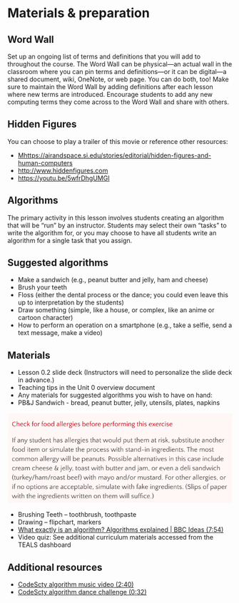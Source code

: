 # Materials & preparation

## Word Wall

Set up an ongoing list of terms and definitions that you will add to throughout the course. The Word Wall can be physical—an actual wall in the classroom where you can pin terms and definitions—or it can be digital—a shared document, wiki, OneNote, or web page. You can do both, too! Make sure to maintain the Word Wall by adding definitions after each lesson where new terms are introduced. Encourage students to add any new computing terms they come across to the Word Wall and share with others.

## Hidden Figures

You can choose to play a trailer of this movie or reference other resources:
- <Mhttps://airandspace.si.edu/stories/editorial/hidden-figures-and-human-computers>
- <http://www.hiddenfigures.com>
- <https://youtu.be/5wfrDhgUMGI>

## Algorithms

The primary activity in this lesson involves students creating an algorithm that will be “run” by an instructor. Students may select their own “tasks” to write the algorithm for, or you may choose to have all students write an algorithm for a single task that you assign.

## Suggested algorithms

- Make a sandwich (e.g., peanut butter and jelly, ham and cheese)
- Brush your teeth
- Floss (either the dental process or the dance; you could even leave this up to interpretation by the students)
- Draw something (simple, like a house, or complex, like an anime or cartoon character)
- How to perform an operation on a smartphone (e.g., take a selfie, send a text message, make a video)

## Materials

- Lesson 0.2 slide deck (Instructors will need to personalize the slide deck in advance.)
- Teaching tips in the Unit 0 overview document
- Any materials for suggested algorithms you wish to have on hand:
- PB&J Sandwich - bread, peanut butter, jelly, utensils, plates, napkins
  
![avoid allergens that would put students at risk](assets/allergy-statement-0.1.1.png)

- Brushing Teeth – toothbrush, toothpaste
- Drawing – flipchart, markers
- [What exactly is an algorithm? Algorithms explained | BBC Ideas (7:54)](https://youtu.be/ZnBF2GeAKbo)
- Video quiz: See additional curriculum materials accessed from the TEALS dashboard

## Additional resources

- [CodeScty algorithm music video (2:40)](https://youtu.be/LMRSr_y9PU)
- [CodeScty algorithm dance challenge (0:32)](https://youtu.be/LfhZzHrWDQM)

